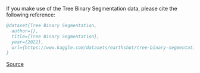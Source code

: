 If you make use of the Tree Binary Segmentation data, please cite the following reference:

``` bibtex 
@dataset{Tree Binary Segmentation,
  author={},
  title={Tree Binary Segmentation},
  year={2022},
  url={https://www.kaggle.com/datasets/earthshot/tree-binary-segmentation}
}
```

[Source](https://www.kaggle.com/datasets/earthshot/tree-binary-segmentation)